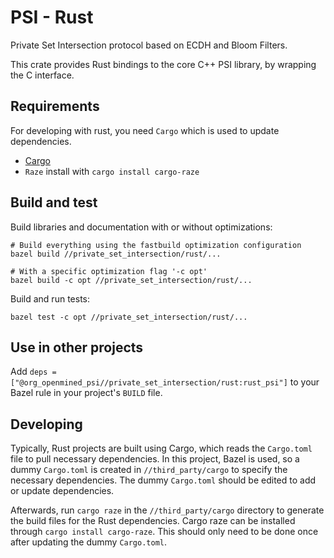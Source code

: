 # PSI - Rust

Private Set Intersection protocol based on ECDH and Bloom Filters.

This crate provides Rust bindings to the core C++ PSI library, by wrapping the C interface.

## Requirements

For developing with rust, you need `Cargo` which is used to update dependencies.

- [Cargo](https://doc.rust-lang.org/cargo/getting-started/installation.html)
- `Raze` install with `cargo install cargo-raze`

## Build and test

Build libraries and documentation with or without optimizations:

```
# Build everything using the fastbuild optimization configuration
bazel build //private_set_intersection/rust/...

# With a specific optimization flag '-c opt'
bazel build -c opt //private_set_intersection/rust/...
```

Build and run tests:

```
bazel test -c opt //private_set_intersection/rust/...
```

## Use in other projects

Add `deps = ["@org_openmined_psi//private_set_intersection/rust:rust_psi"]` to your Bazel rule
in your project's `BUILD` file.

## Developing

Typically, Rust projects are built using Cargo, which reads the `Cargo.toml` file to pull
necessary dependencies. In this project, Bazel is used, so a dummy `Cargo.toml` is created
in `//third_party/cargo` to specify the necessary dependencies. The dummy `Cargo.toml`
should be edited to add or update dependencies.

Afterwards, run `cargo raze` in the `//third_party/cargo` directory to generate the build files
for the Rust dependencies. Cargo raze can be installed through `cargo install cargo-raze`.
This should only need to be done once after updating the dummy `Cargo.toml`.
